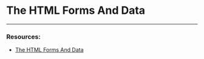 # The HTML Forms And Data

---

### Resources:

- [The HTML Forms And Data](https://blogs.crtil.com/html-forms-and-data-userIneterface/)
